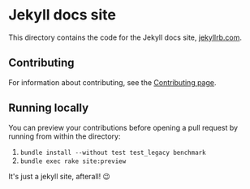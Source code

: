# Jekyll docs site

This directory contains the code for the Jekyll docs site, [jekyllrb.com](http://jekyllrb.com/).

## Contributing

For information about contributing, see the [Contributing page](http://jekyllrb.com/docs/contributing/).

## Running locally

You can preview your contributions before opening a pull request by running from within the directory:

1. `bundle install --without test test_legacy benchmark`
2. `bundle exec rake site:preview`

It's just a jekyll site, afterall! :wink:
